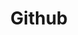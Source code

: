 ---
title: "Github"
weight: 3
description: "Check out my projects I've been a part of"
link: "https://www.github.com/darkishlocket10"
---